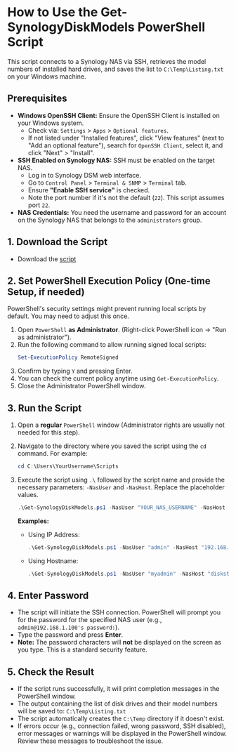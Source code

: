 # How to Use the Get-SynologyDiskModels PowerShell Script

This script connects to a Synology NAS via SSH, retrieves the model numbers of installed hard drives, and saves the list to `C:\Temp\Listing.txt` on your Windows machine.

## Prerequisites

* **Windows OpenSSH Client:** Ensure the OpenSSH Client is installed on your Windows system.
    * Check via: `Settings` > `Apps` > `Optional features`.
    * If not listed under "Installed features", click "View features" (next to "Add an optional feature"), search for `OpenSSH Client`, select it, and click "Next" > "Install".
* **SSH Enabled on Synology NAS:** SSH must be enabled on the target NAS.
    * Log in to Synology DSM web interface.
    * Go to `Control Panel` > `Terminal & SNMP` > `Terminal` tab.
    * Ensure **"Enable SSH service"** is checked.
    * Note the port number if it's not the default (`22`). This script assumes port `22`.
* **NAS Credentials:** You need the username and password for an account on the Synology NAS that belongs to the `administrators` group.

## 1. Download the Script

* Download the [script](/PowerShell/Get-SynologyDiskModels.ps1)

## 2. Set PowerShell Execution Policy (One-time Setup, if needed)

PowerShell's security settings might prevent running local scripts by default. You may need to adjust this once.

1.  Open `PowerShell` **as Administrator**. (Right-click PowerShell icon -> "Run as administrator").
2.  Run the following command to allow running signed local scripts:
    ```powershell
    Set-ExecutionPolicy RemoteSigned
    ```
3.  Confirm by typing `Y` and pressing Enter.
4.  You can check the current policy anytime using `Get-ExecutionPolicy`.
5.  Close the Administrator PowerShell window.

## 3. Run the Script

1.  Open a **regular** `PowerShell` window (Administrator rights are usually not needed for this step).
2.  Navigate to the directory where you saved the script using the `cd` command. For example:
    ```powershell
    cd C:\Users\YourUsername\Scripts
    ```
3.  Execute the script using `.\` followed by the script name and provide the necessary parameters: `-NasUser` and `-NasHost`. Replace the placeholder values.

    ```powershell
    .\Get-SynologyDiskModels.ps1 -NasUser "YOUR_NAS_USERNAME" -NasHost "YOUR_NAS_IP_OR_HOSTNAME"
    ```

    **Examples:**

    * Using IP Address:
        ```powershell
        .\Get-SynologyDiskModels.ps1 -NasUser "admin" -NasHost "192.168.1.100"
        ```
    * Using Hostname:
        ```powershell
        .\Get-SynologyDiskModels.ps1 -NasUser "myadmin" -NasHost "diskstation.local"
        ```

## 4. Enter Password

* The script will initiate the SSH connection. PowerShell will prompt you for the password for the specified NAS user (e.g., `admin@192.168.1.100's password:`).
* Type the password and press **Enter**.
* **Note:** The password characters will **not** be displayed on the screen as you type. This is a standard security feature.

## 5. Check the Result

* If the script runs successfully, it will print completion messages in the PowerShell window.
* The output containing the list of disk drives and their model numbers will be saved to:
    `C:\Temp\Listing.txt`
* The script automatically creates the `C:\Temp` directory if it doesn't exist.
* If errors occur (e.g., connection failed, wrong password, SSH disabled), error messages or warnings will be displayed in the PowerShell window. Review these messages to troubleshoot the issue.
